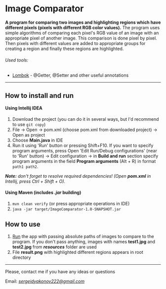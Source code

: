 # Image Comparator
**A program for comparing two images and highlighting regions which have different pixels (pixels with different RGB color values).**
The program uses simple algorithms of comparing each pixel's RGB value of an image with an appropriate pixel of another image. This comparison is done pixel by pixel. Then pixels with different values are added to appropriate groups for creating a region and finally these regions are highlighted.
###### Used tools:
- [Lombok](https://projectlombok.org/) - @Getter, @Setter and other useful annotations
---

## How to install and run
#### Using Intellij IDEA
1. Download the project (you can do it in several ways, but I'd recommend to use `git copy`)
2. File -> Open -> pom.xml (choose pom.xml from downloaded project) -> Open as project
3. Choose **Main.java** in IDE
4. Run it using 'Run' button or pressing Shift+F10. If you want to specify program arguments, press Open 'Edit Run/Debug configurations' (near to 'Run' button) -> Edit configuration -> in **Build and run** section specify program arguments in the field **Program arguments** (Alt + R) in format `path1 path2`.

***Note:*** _don't forget to resolve required dependencies! (Open **pom.xml** in Intellij, press Ctrl + Shift + O)._
#### Using Maven (includes *.jar* building)
1. `mvn clean verify` (or press appropriate operations in IDE)
2. `java -jar target/ImageComparator-1.0-SNAPSHOT.jar`

## How to use
1. [Run](#how-to-install-and-run) the app with passing absolute paths of images to compare to the program. If you don't pass anything, images with names **test1.jpg** and **test2.jpg** from ***resources*** folder are used
2. File **result.png** with highlighted different regions appears in root directory

---
Please, contact me if you have any ideas or questions

Email: *sergeidyakonov222@gmail.com*
